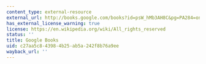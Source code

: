 ```yaml
---
content_type: external-resource
external_url: http://books.google.com/books?id=psW_hMb3AH8C&pg=PA284=onepage
has_external_license_warning: true
license: https://en.wikipedia.org/wiki/All_rights_reserved
status: ''
title: Google Books
uid: c27aa5c8-4398-4b25-ab5a-242f8b76a9ee
wayback_url: ''
---
```

